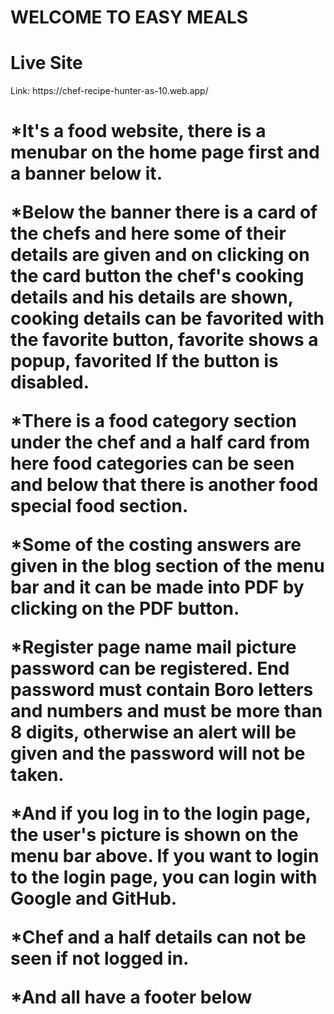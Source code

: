 <h1>WELCOME TO EASY MEALS</h1>
<h1>Live Site</h1>
<p>Link: https://chef-recipe-hunter-as-10.web.app/</p>
<h1>

*It's a food website, there is a menubar on the home page first and a banner below it.

*Below the banner there is a card of the chefs and here some of their details are given and on clicking on the card button the chef's cooking details and his details are shown, cooking details can be favorited with the favorite button, favorite shows a popup, favorited If the button is disabled.

*There is a food category section under the chef and a half card from here food categories can be seen and below that there is another food special food section.

*Some of the costing answers are given in the blog section of the menu bar and it can be made into PDF by clicking on the PDF button.

*Register page name mail picture password can be registered. End password must contain Boro letters and numbers and must be more than 8 digits, otherwise an alert will be given and the password will not be taken.

*And if you log in to the login page, the user's picture is shown on the menu bar above. If you want to login to the login page, you can login with Google and GitHub.

*Chef and a half details can not be seen if not logged in.

*And all have a footer below
</h1>